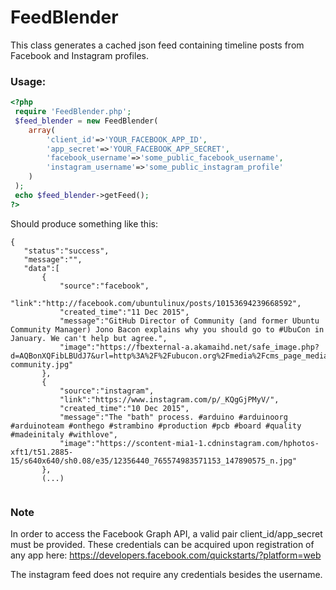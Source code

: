 # FeedBlender
This class generates a cached json feed containing timeline posts from Facebook and Instagram profiles.


### Usage:

```php
<?php
 require 'FeedBlender.php';
 $feed_blender = new FeedBlender(
    array(
        'client_id'=>'YOUR_FACEBOOK_APP_ID',
        'app_secret'=>'YOUR_FACEBOOK_APP_SECRET',
        'facebook_username'=>'some_public_facebook_username',
        'instagram_username'=>'some_public_instagram_profile'
    )
 );
 echo $feed_blender->getFeed();
?>
```


Should produce something like this:
 ```
{
    "status":"success",
    "message":"",
    "data":[
        {
            "source":"facebook",
            "link":"http://facebook.com/ubuntulinux/posts/10153694239668592",
            "created_time":"11 Dec 2015",
            "message":"GitHub Director of Community (and former Ubuntu Community Manager) Jono Bacon explains why you should go to #UbuCon in January. We can't help but agree.",
            "image":"https://fbexternal-a.akamaihd.net/safe_image.php?d=AQBonXQFibLBUdJ7&url=http%3A%2F%2Fubucon.org%2Fmedia%2Fcms_page_media%2F1%2Fubucon-community.jpg"
        },
        {
            "source":"instagram",
            "link":"https://www.instagram.com/p/_KQgGjPMyV/",
            "created_time":"10 Dec 2015",
            "message":"The "bath" process. #arduino #arduinoorg #arduinoteam #onthego #strambino #production #pcb #board #quality #madeinitaly #withlove",
            "image":"https://scontent-mia1-1.cdninstagram.com/hphotos-xft1/t51.2885-15/s640x640/sh0.08/e35/12356440_765574983571153_147890575_n.jpg"
        },
        (...)
        
```


### Note
In order to access the Facebook Graph API, a valid pair client_id/app_secret must be provided.
These credentials can be acquired upon registration of any app here:
https://developers.facebook.com/quickstarts/?platform=web

The instagram feed does not require any credentials besides the username.